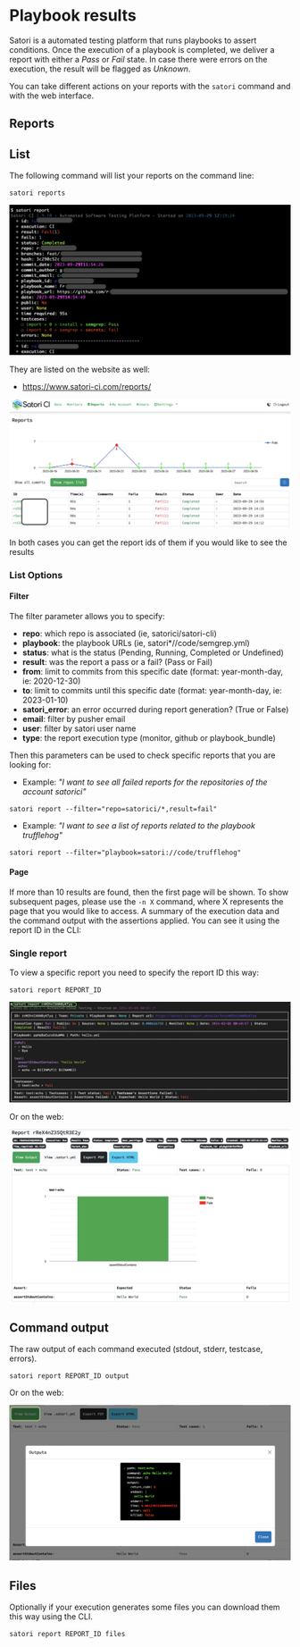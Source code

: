 # Playbook results

Satori is a automated testing platform that runs playbooks to assert conditions. Once the execution of a playbook is completed, we deliver a report with either a *Pass* or *Fail* state. In case there were errors on the execution, the result will be flagged as *Unknown*.

You can take different actions on your reports with the `satori` command and with the web interface.

## Reports

## List

The following command will list your reports on the command line:

```
satori reports
```

![CLI Reports](img/execution-data_1.png)

They are listed on the website as well:

- https://www.satori-ci.com/reports/

![Web Reports](img/execution-data_2.png)

In both cases you can get the report ids of them if you would like to see the results

### List Options

#### Filter

The filter parameter allows you to specify:

- **repo**: which repo is associated (ie, satorici/satori-cli)
- **playbook**: the playbook URLs (ie, satori*//code/semgrep.yml)
- **status**: what is the status (Pending, Running, Completed or Undefined)
- **result**: was the report a pass or a fail? (Pass or Fail)
- **from**: limit to commits from this specific date (format: year-month-day, ie: 2020-12-30)
- **to**: limit to commits until this specific date (format: year-month-day, ie: 2023-01-10)
- **satori_error**: an error occurred during report generation? (True or False)
- **email**: filter by pusher email
- **user**: filter by satori user name
- **type**: the report execution type (monitor, github or playbook_bundle)

Then this parameters can be used to check specific reports that you are looking for:

- Example: _"I want to see all failed reports for the repositories of the account satorici"_

```
satori report --filter="repo=satorici/*,result=fail"
```

- Example: _"I want to see a list of reports related to the playbook trufflehog"_

```
satori report --filter="playbook=satori://code/trufflehog"
```

#### Page

If more than 10 results are found, then the first page will be shown. To show subsequent pages, please use the `-n X` command, where X represents the page that you would like to access.
A summary of the execution data and the command output with the assertions applied. You can see it using the report ID in the CLI:

### Single report

To view a specific report you need to specify the report ID this way:

```
satori report REPORT_ID
```

![CLI Report](img/execution-data_3.png)

Or on the web:

![Web Report](img/execution-data_4.png)

## Command output

The raw output of each command executed (stdout, stderr, testcase, errors).

```
satori report REPORT_ID output
```

Or on the web:

![Web Report](img/execution-data_5.png)

## Files

Optionally if your execution generates some files you can download them this way using the CLI.

```
satori report REPORT_ID files
```
